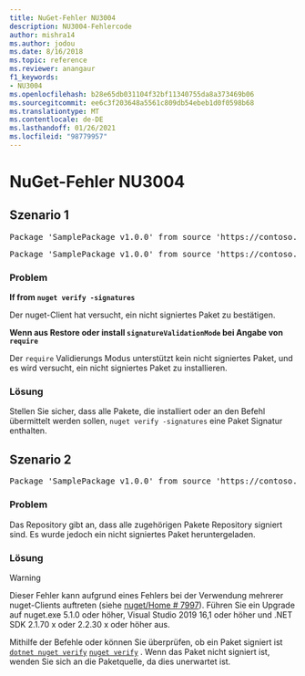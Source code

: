 ```yaml
---
title: NuGet-Fehler NU3004
description: NU3004-Fehlercode
author: mishra14
ms.author: jodou
ms.date: 8/16/2018
ms.topic: reference
ms.reviewer: anangaur
f1_keywords:
- NU3004
ms.openlocfilehash: b28e65db031104f32bf11340755da8a373469b06
ms.sourcegitcommit: ee6c3f203648a5561c809db54ebeb1d0f0598b68
ms.translationtype: MT
ms.contentlocale: de-DE
ms.lasthandoff: 01/26/2021
ms.locfileid: "98779957"
---
```

# <a name="nuget-error-nu3004"></a>NuGet-Fehler NU3004

## <a name="scenario-1"></a>Szenario 1

<pre>Package 'SamplePackage v1.0.0' from source 'https://contoso.com/index.json': The package is not signed.</pre>
<pre>Package 'SamplePackage v1.0.0' from source 'https://contoso.com/index.json': signatureValidationMode is set to require, so packages are allowed only if signed by trusted signers; however, this package is unsigned.</pre>

### <a name="issue"></a>Problem

**If from `nuget verify -signatures`**

Der nuget-Client hat versucht, ein nicht signiertes Paket zu bestätigen.

**Wenn aus Restore oder install `signatureValidationMode` bei Angabe von `require`**

Der `require` Validierungs Modus unterstützt kein nicht signiertes Paket, und es wird versucht, ein nicht signiertes Paket zu installieren.

### <a name="solution"></a>Lösung

Stellen Sie sicher, dass alle Pakete, die installiert oder an den Befehl übermittelt werden sollen, `nuget verify -signatures` eine Paket Signatur enthalten.

## <a name="scenario-2"></a>Szenario 2

<pre>Package 'SamplePackage v1.0.0' from source 'https://contoso.com/index.json': This repository indicated that all its packages are repository signed; however, this package is unsigned.</pre>

### <a name="issue"></a>Problem

Das Repository gibt an, dass alle zugehörigen Pakete Repository signiert sind. Es wurde jedoch ein nicht signiertes Paket heruntergeladen.

### <a name="solution"></a>Lösung

> [!Warning]
> Dieser Fehler kann aufgrund eines Fehlers bei der Verwendung mehrerer nuget-Clients auftreten (siehe [nuget/Home # 7997](https://github.com/NuGet/Home/issues/7997)). Führen Sie ein Upgrade auf nuget.exe 5.1.0 oder höher, Visual Studio 2019 16,1 oder höher und .NET SDK 2.1.70 x oder 2.2.30 x oder höher aus.

Mithilfe der Befehle oder können Sie überprüfen, ob ein Paket signiert ist [`dotnet nuget verify`](/dotnet/core/tools/dotnet-nuget-verify.md) [`nuget verify`](../cli-reference/cli-ref-verify.md) . Wenn das Paket nicht signiert ist, wenden Sie sich an die Paketquelle, da dies unerwartet ist.
